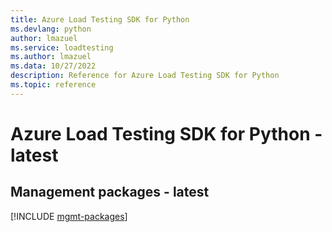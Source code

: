 ```yaml
---
title: Azure Load Testing SDK for Python
ms.devlang: python
author: lmazuel
ms.service: loadtesting
ms.author: lmazuel
ms.data: 10/27/2022
description: Reference for Azure Load Testing SDK for Python
ms.topic: reference
---
```

# Azure Load Testing SDK for Python - latest

## Management packages - latest
[!INCLUDE [mgmt-packages](load-testing-mgmt-index.md)]